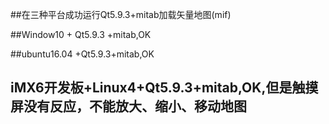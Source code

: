 ##在三种平台成功运行Qt5.9.3+mitab加载矢量地图(mif)

##Window10 + Qt5.9.3 +mitab,OK

##ubuntu16.04 +Qt5.9.3+mitab,OK

## iMX6开发板+Linux4+Qt5.9.3+mitab,OK,但是触摸屏没有反应，不能放大、缩小、移动地图

